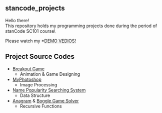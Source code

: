 ## stancode_projects
Hello there!\
This repository holds my programming projects done during the period of stanCode SC101 course\

Please watch my *[DEMO VEDIOS!](https://www.youtube.com/watch?v=G06DEvlyips&list=PLljjNbU-a_jxwb-gNTb7I-GwQhTiL5qSr&index=3)

## Project Source Codes
* [Breakout Game](https://github.com/JochenMa/stancode_projects/blob/main/stancode_projects/breakout_game/breakout.py)
  * Animation & Game Designing
* [MyPhotoshop](https://github.com/JochenMa/stancode_projects/blob/main/stancode_projects/photoshop/stanCodoshop.py)
  * Image Processing
* [Name Popularity Searching System](https://github.com/JochenMa/stancode_projects/blob/main/stancode_projects/babyname/babygraphics.py)
  * Data Structure
* [Anagram](https://github.com/JochenMa/stancode_projects/blob/main/stancode_projects/anagram/anagram.py)
 & [Boggle Game Solver](https://github.com/JochenMa/stancode_projects/blob/main/stancode_projects/boggle/boggle.py)
  * Recursive Functions
